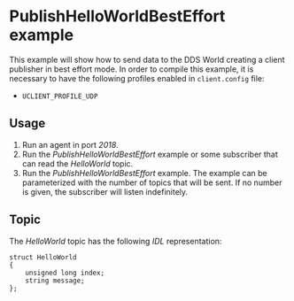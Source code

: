 # PublishHelloWorldBestEffort example

This example will show how to send data to the DDS World creating a client publisher in best effort mode.
In order to compile this example, it is necessary to have the following profiles enabled in `client.config` file:

- `UCLIENT_PROFILE_UDP`

## Usage
1. Run an agent in port *2018*.
2. Run the *PublishHelloWorldBestEffort* example or some subscriber that can read the *HelloWorld* topic.
3. Run the *PublishHelloWorldBestEffort* example.
   The example can be parameterized with the number of topics that will be sent.
   If no number is given, the subscriber will listen indefinitely.

## Topic

The *HelloWorld* topic has the following *IDL* representation:

```
struct HelloWorld
{
	unsigned long index;
	string message;
};
```

